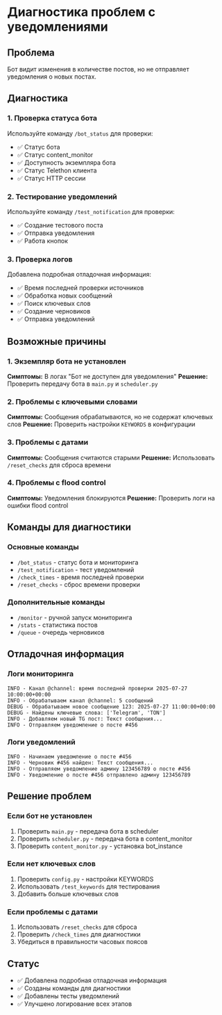 # Диагностика проблем с уведомлениями

## Проблема
Бот видит изменения в количестве постов, но не отправляет уведомления о новых постах.

## Диагностика

### 1. Проверка статуса бота
Используйте команду `/bot_status` для проверки:
- ✅ Статус бота
- ✅ Статус content_monitor
- ✅ Доступность экземпляра бота
- ✅ Статус Telethon клиента
- ✅ Статус HTTP сессии

### 2. Тестирование уведомлений
Используйте команду `/test_notification` для проверки:
- ✅ Создание тестового поста
- ✅ Отправка уведомления
- ✅ Работа кнопок

### 3. Проверка логов
Добавлена подробная отладочная информация:
- ✅ Время последней проверки источников
- ✅ Обработка новых сообщений
- ✅ Поиск ключевых слов
- ✅ Создание черновиков
- ✅ Отправка уведомлений

## Возможные причины

### 1. Экземпляр бота не установлен
**Симптомы:** В логах "Бот не доступен для уведомления"
**Решение:** Проверить передачу бота в `main.py` и `scheduler.py`

### 2. Проблемы с ключевыми словами
**Симптомы:** Сообщения обрабатываются, но не содержат ключевых слов
**Решение:** Проверить настройки `KEYWORDS` в конфигурации

### 3. Проблемы с датами
**Симптомы:** Сообщения считаются старыми
**Решение:** Использовать `/reset_checks` для сброса времени

### 4. Проблемы с flood control
**Симптомы:** Уведомления блокируются
**Решение:** Проверить логи на ошибки flood control

## Команды для диагностики

### Основные команды
- `/bot_status` - статус бота и мониторинга
- `/test_notification` - тест уведомлений
- `/check_times` - время последней проверки
- `/reset_checks` - сброс времени проверки

### Дополнительные команды
- `/monitor` - ручной запуск мониторинга
- `/stats` - статистика постов
- `/queue` - очередь черновиков

## Отладочная информация

### Логи мониторинга
```
INFO - Канал @channel: время последней проверки 2025-07-27 10:00:00+00:00
INFO - Обрабатываем канал @channel: 5 сообщений
DEBUG - Обрабатываем новое сообщение 123: 2025-07-27 11:00:00+00:00
DEBUG - Найдены ключевые слова: ['Telegram', 'TON']
INFO - Добавляем новый TG пост: Текст сообщения...
INFO - Отправляем уведомление о посте #456
```

### Логи уведомлений
```
INFO - Начинаем уведомление о посте #456
INFO - Черновик #456 найден: Текст сообщения...
INFO - Отправляем уведомление админу 123456789 о посте #456
INFO - Уведомление о посте #456 отправлено админу 123456789
```

## Решение проблем

### Если бот не установлен
1. Проверить `main.py` - передача бота в scheduler
2. Проверить `scheduler.py` - передача бота в content_monitor
3. Проверить `content_monitor.py` - установка bot_instance

### Если нет ключевых слов
1. Проверить `config.py` - настройки KEYWORDS
2. Использовать `/test_keywords` для тестирования
3. Добавить больше ключевых слов

### Если проблемы с датами
1. Использовать `/reset_checks` для сброса
2. Проверить `/check_times` для диагностики
3. Убедиться в правильности часовых поясов

## Статус
- ✅ Добавлена подробная отладочная информация
- ✅ Созданы команды для диагностики
- ✅ Добавлены тесты уведомлений
- ✅ Улучшено логирование всех этапов 